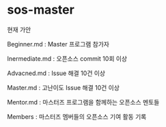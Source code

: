 # sos-master
  
 현재 가안

 Beginner.md : Master 프로그램 참가자 
 
 Inermediate.md : 오픈소스 commit 10회 이상
 
 Advacned.md : Issue 해결 10건 이상
 
 Master.md : 고난이도 Issue 해결 10건 이상
 
 Mentor.md : 마스터즈 프로그램을 함께하는 오픈소스 멘토들
 
 Members : 마스터즈 멤버들의 오픈소스 기여 활동 기록
